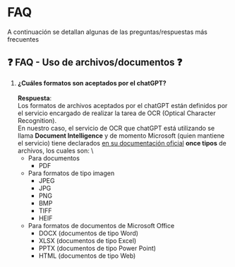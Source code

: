 # FAQ

A continuación se detallan algunas de las preguntas/respuestas más frecuentes

## ❓ FAQ - Uso de archivos/documentos ❓

1. **¿Cuáles formatos son aceptados por el chatGPT?** \
  \
  **Respuesta**: \
  Los formatos de archivos aceptados por el chatGPT están definidos por el servicio encargado de realizar la tarea de OCR (Optical Character Recognition). \
  En nuestro caso, el servicio de OCR que chatGPT está utilizando se llama **Document Intelligence** y de momento Microsoft (quien mantiene el servicio) tiene declarados [en su documentación oficial](https://learn.microsoft.com/en-us/azure/ai-services/document-intelligence/concept-read?view=doc-intel-4.0.0#input-requirements) **once tipos** de archivos, los cuales son: \
    - Para documentos
        - PDF
    - Para formatos de tipo imagen
        - JPEG
        - JPG
        - PNG
        - BMP
        - TIFF
        - HEIF
    - Para formatos de documentos de Microsoft Office
        - DOCX (documentos de tipo Word)
        - XLSX (documentos de tipo Excel)
        - PPTX (documentos de tipo Power Point)
        - HTML (documentos de tipo Web)
